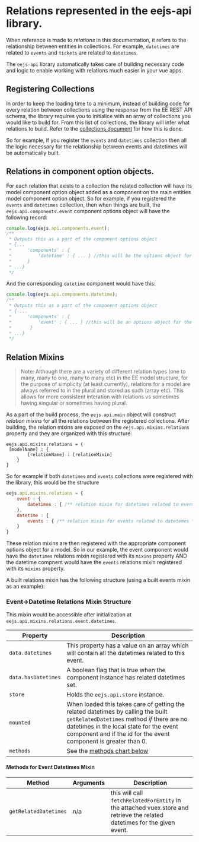 # Relations represented in the eejs-api library.

When reference is made to *relations* in this documentation, it refers to the relationship between entities in collections. For example, `datetimes` are related to `events` and `tickets` are related to `datetimes`.

The `eejs-api` library automatically takes care of building necessary code and logic to enable working with relations much easier in your vue apps.

## Registering Collections

In order to keep the loading time to a minimum, instead of building code for every relation between collections using the response from the EE REST API schema, the library requires you to initialice with an array of collections you would like to build for.  From this list of collections, the library will infer what relations to build.  Refer to the [collections document](eejs-api-collections.md) for how this is done.

So for example, if you register the `events` and `datetimes` collection then all the logic necessary for the relationship between events and datetimes will be automatically built.
 
## Relations in component option objects.
 
For each relation that exists to a collection the related collection will have its model component option object added as a component on the main entities model component option object.  So for example, if you registered the `events` and `datetimes` collection, then when things are built, the `eejs.api.components.event` component options object will have the following record:
 
```js
console.log(eejs.api.components.event);
/**
 * Outputs this as a part of the component options object
 * {...
 *      'components' : {
 *          'datetime' : { ... } //this will be the options object for the datetimes model component option object.
 *      }
 * ...}
 */
```

And the corresponding `datetime` component would have this:

```js
console.log(eejs.api.components.datetime);
/**
 * Outputs this as a part of the component options object
 * { ...
 *      'components' : {
 *          'event' : { ... } //this will be an options object for the event model component option object.
 *       }
 * ...}
 */
```

## Relation Mixins

> Note: Although there are a variety of different relation types (one to many, many to one, many to many etc) in the EE model structure, for the purpose of simplicity (at least currently), relations for a model are always referred to in the plural and stored as such (array etc).  This allows for more consistent interation with relations vs sometimes having singular or sometimes having plural.

As a part of the build process, the `eejs.api.main` object will construct *relation mixins* for all the relations between the registered collections.  After building, the relation mixins are exposed on the `eejs.api.mixins.relations` property and they are organized with this structure:

```
eejs.api.mixins.relations = {
 [modelName] : {
        [relationName] : [relationMixin]
    }
}
```

So for example if both `datetimes` and `events` collections were registered with the library, this would be the structure

```js
eejs.api.mixins.relations = {
    event : {
        datetimes : { /** relation mixin for datetimes related to events **/ } 
    },
    datetime : {
        events : { /** relation mixin for events related to datetemes **/ }
    }
}
```

These relation mixins are then registered with the appropriate component options object for a model.  So in our example, the event component would have the `datetimes` relations mixin registered with its `mixins` property AND the datetime compnent would have the `events` relations mixin registered with its `mixins` property.

A built relations mixin has the following structure (using a built events mixin as an example):

### Event->Datetime Relations Mixin Structure

This mixin would be accessible after initialization at `eejs.api.mixins.relations.event.datetimes`.
 
Property | Description
|-------|------------|
`data.datetimes` | This property has a value on an array which will contain all the datetimes related to this event.
`data.hasDatetimes` | A boolean flag that is true when the component instance has related datetimes set.
`store` | Holds the `eejs.api.store` instance.
`mounted` | When loaded this takes care of getting the related datetimes by calling the built `getRelatedDatetimes` method _if_ there are no datetimes in the local state for the event component and if the id for the event component is greater than 0.
`methods` | See the [methods chart below](#methods-for-event-datetimes-mixin)

#### Methods for Event Datetimes Mixin

Method | Arguments | Description
|---------|----------|------------|
`getRelatedDatetimes` | n/a | this will call `fetchRelatedForEntity` in the attached vuex store and retrieve the related datetimes for the given event.




